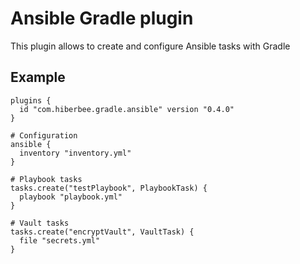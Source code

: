# Ansible Gradle plugin

This plugin allows to create and configure Ansible tasks with Gradle

## Example

```
plugins {
  id "com.hiberbee.gradle.ansible" version "0.4.0"
}

# Configuration
ansible {
  inventory "inventory.yml"
}

# Playbook tasks
tasks.create("testPlaybook", PlaybookTask) {
  playbook "playbook.yml"
}

# Vault tasks
tasks.create("encryptVault", VaultTask) {
  file "secrets.yml"
}
```
